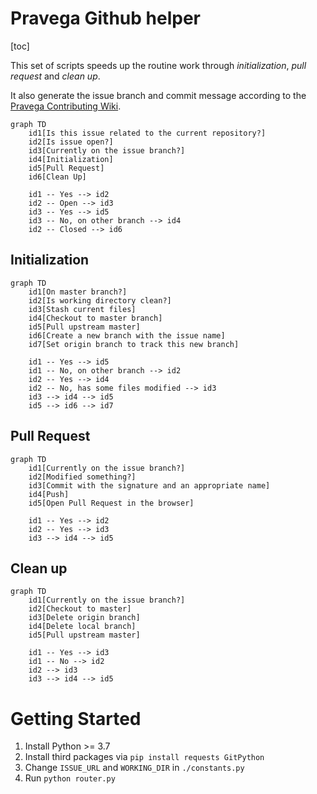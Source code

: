 # Pravega Github helper

[toc]

This set of scripts speeds up the routine work through *initialization*, *pull request* and *clean up*.

It also generate the issue branch and commit message according to the [Pravega Contributing Wiki](https://github.com/pravega/pravega/wiki/Contributing).

```mermaid
graph TD
    id1[Is this issue related to the current repository?]
    id2[Is issue open?]
    id3[Currently on the issue branch?]
    id4[Initialization]
    id5[Pull Request]
    id6[Clean Up]

    id1 -- Yes --> id2
    id2 -- Open --> id3
    id3 -- Yes --> id5
    id3 -- No, on other branch --> id4
    id2 -- Closed --> id6
```

## Initialization

```mermaid
graph TD
    id1[On master branch?]
    id2[Is working directory clean?]
    id3[Stash current files]
    id4[Checkout to master branch]
    id5[Pull upstream master]
    id6[Create a new branch with the issue name]
    id7[Set origin branch to track this new branch]

    id1 -- Yes --> id5
    id1 -- No, on other branch --> id2
    id2 -- Yes --> id4
    id2 -- No, has some files modified --> id3
    id3 --> id4 --> id5
    id5 --> id6 --> id7
```

## Pull Request

```mermaid
graph TD
    id1[Currently on the issue branch?]
    id2[Modified something?]
    id3[Commit with the signature and an appropriate name]
    id4[Push]
    id5[Open Pull Request in the browser]

    id1 -- Yes --> id2
    id2 -- Yes --> id3
    id3 --> id4 --> id5
```

## Clean up

```mermaid
graph TD
    id1[Currently on the issue branch?]
    id2[Checkout to master]
    id3[Delete origin branch]
    id4[Delete local branch]
    id5[Pull upstream master]

    id1 -- Yes --> id3
    id1 -- No --> id2
    id2 --> id3
    id3 --> id4 --> id5
```

# Getting Started

1. Install Python >= 3.7
2. Install third packages via `pip install requests GitPython`
3. Change `ISSUE_URL` and `WORKING_DIR` in `./constants.py`
4. Run `python router.py`
